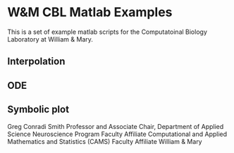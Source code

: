 # W&M CBL Matlab Examples

This is a set of example matlab scripts for the Computatoinal Biology Laboratory at William & Mary.

## Interpolation 

## ODE

## Symbolic plot 

Greg Conradi Smith
Professor and Associate Chair, Department of Applied Science
Neuroscience Program Faculty Affiliate
Computational and Applied Mathematics and Statistics (CAMS) Faculty Affiliate
William & Mary
